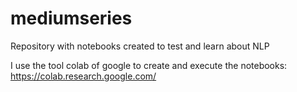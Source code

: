 # mediumseries
Repository with notebooks created to test and learn about NLP

I use the tool colab of google to create and execute the notebooks: https://colab.research.google.com/


